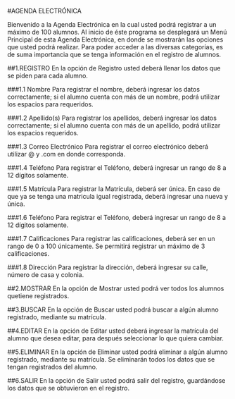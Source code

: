 #AGENDA ELECTRÓNICA

Bienvenido a la Agenda Electrónica en la cual usted podrá registrar a un
máximo de 100 alumnos. Al inicio de éste programa se desplegará un Menú
Principal de esta Agenda Electrónica, en donde se mostrarán las opciones
que usted podrá realizar. Para poder acceder a las diversas categorías,
es de suma importancia que se tenga información en el registro de
alumnos.

##1.REGISTRO 
En la opción de Registro usted deberá llenar los datos que se piden para cada alumno. 

###1.1 Nombre 
Para registrar el nombre, deberá ingresar los datos correctamente; si el alumno cuenta con más de un
nombre, podrá utilizar los espacios para requeridos. 

###1.2 Apellido(s)
Para registrar los apellidos, deberá ingresar los datos correctamente; si el alumno cuenta con más de un apellido, podrá utilizar los espacios
requeridos. 

###1.3 Correo Electrónico 
Para registrar el correo electrónico deberá utilizar @ y .com en donde corresponda. 

###1.4 Teléfono 
Para registrar el Teléfono, deberá ingresar un rango de 8 a 12 dígitos solamente. 

###1.5 Matrícula 
Para registrar la Matrícula, deberá ser única.
En caso de que ya se tenga una matricula igual registrada, deberá ingresar una nueva y única. 

###1.6 Teléfono 
Para registrar el Teléfono, deberá ingresar un rango de 8 a 12 dígitos solamente. 

###1.7 Calificaciones
Para registrar las calificaciones, deberá ser en un rango de 0 a 100 únicamente. Se permitirá registrar un máximo de 3 calificaciones. 

###1.8 Dirección 
Para registrar la dirección, deberá ingresar su calle, número de casa y colonia.

##2.MOSTRAR 
En la opción de Mostrar usted podrá ver todos los alumnos quetiene registrados.

##3.BUSCAR 
En la opción de Buscar usted podrá buscar a algún alumno registrado, mediante su matrícula.

##4.EDITAR 
En la opción de Editar usted deberá ingresar la matrícula del alumno que desea editar, para después seleccionar lo que quiera cambiar.

##5.ELIMINAR 
En la opción de Eliminar usted podrá eliminar a algún alumno registrado, mediante su matrícula. Se eliminarán todos los datos que se tengan registrados del alumno.

##6.SALIR 
En la opción de Salir usted podrá salir del registro, guardándose los datos que se obtuvieron en el registro.
